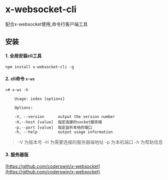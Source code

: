 # x-websocket-cli
配合x-websocket使用,命令行客户端工具

## 安装

#### 1. 全局安装cli工具

    npm install x-websocket-cli -g

#### 2. cli命令 ``` x-ws ```

    ># x-ws -h

        Usage: index [options]

        Options:

        -V, --version      output the version number
        -H,--host [value]  指定连接的socket服务端
        -p,--port [value]  指定监听本地的端口
        -h, --help         output usage information

> -V  为版本号
> -H  为需要连接的服务器端地址
> -p  为本机端口
> -h  为帮助信息

#### 3. 服务器版

[https://github.com/coderswin/x-websocket](https://github.com/coderswin/x-websocket)

